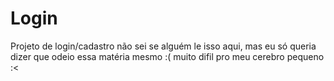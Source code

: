 # Login
Projeto de login/cadastro
não sei se alguém le isso aqui, mas eu só queria dizer que odeio essa matéria mesmo :( muito difil pro meu cerebro pequeno :<
